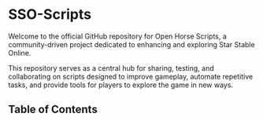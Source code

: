 # SSO-Scripts

Welcome to the official GitHub repository for Open Horse Scripts, a community-driven project dedicated to enhancing and exploring Star Stable Online.

This repository serves as a central hub for sharing, testing, and collaborating on scripts designed to improve gameplay, automate repetitive tasks, and provide tools for players to explore the game in new ways.

## Table of Contents



